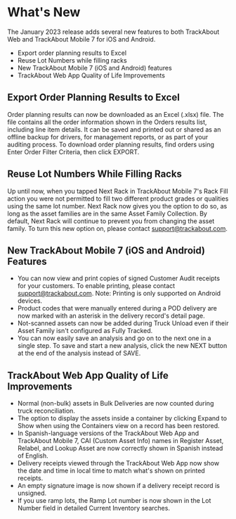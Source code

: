 # What's New

The January 2023 release adds several new features to both TrackAbout Web and TrackAbout Mobile 7 for iOS and Android.

 - Export order planning results to Excel
 - Reuse Lot Numbers while filling racks 
 - New TrackAbout Mobile 7 (iOS and Android) features
 - TrackAbout Web App Quality of Life Improvements

## Export Order Planning Results to Excel
Order planning results can now be downloaded as an Excel (.xlsx) file. The file contains all the order information shown in the Orders results list, including line item details. It can be saved and printed out or shared as an offline backup for drivers, for management reports, or as part of your auditing process. 
To download order planning results, find orders using Enter Order Filter Criteria, then click EXPORT. 


## Reuse Lot Numbers While Filling Racks
Up until now, when you tapped Next Rack in TrackAbout Mobile 7's Rack Fill action you were not permitted to fill two different product grades or qualities using the same lot number. Next Rack now gives you the option to do so, as long as the asset families are in the same Asset Family Collection. 
By default, Next Rack will continue to prevent you from changing the asset family. To turn this new option on, please contact support@trackabout.com. 


## New TrackAbout Mobile 7 (iOS and Android) Features

 - You can now view and print copies of signed Customer Audit receipts for your customers. To enable printing, please contact support@trackabout.com. Note: Printing is only supported on Android devices.
 - Product codes that were manually entered during a POD delivery are now marked with an asterisk in the delivery record's detail page.
 - Not-scanned assets can now be added during Truck Unload even if their Asset Family isn't configured as Fully Tracked.
 - You can now easily save an analysis and go on to the next one in a single step. To save and start a new analysis, click the new NEXT button at the end of the analysis instead of SAVE.



## TrackAbout Web App Quality of Life Improvements

 - Normal (non-bulk) assets in Bulk Deliveries are now counted during truck reconciliation.
 - The option to display the assets inside a container by clicking Expand to Show when using the Containers view on a record has been restored. 
 - In Spanish-language versions of the TrackAbout Web App and TrackAbout Mobile 7, CAI (Custom Asset Info) names in Register Asset, Relabel, and Lookup Asset are now correctly shown in Spanish instead of English.
 - Delivery receipts viewed through the TrackAbout Web App now show the date and time in local time to match what's shown on printed receipts.  
 - An empty signature image is now shown if a delivery receipt record is unsigned. 
 - If you use ramp lots, the Ramp Lot number is now shown in the Lot Number field in detailed Current Inventory searches.
